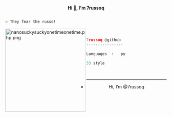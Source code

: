 <p align='center'>
  <b>Hi 👋, I'm 7russoq</b><br>

```bash

> They fear the russo!

```
<img src="https://cdn.discordapp.com/attachments/1218409287693369476/1220889067206606939/dogs.gif?ex=6610948c&is=65fe1f8c&hm=0b6846bf1edd1830e9ed0f373384015cf3e50b4840d9734c0056ca6cc834b1a1&" align="left" src="https://media.discordapp.net/attachments/975703159982923848/995337889321844886/1657350460774.jpg?width=682&height=682" alt="nanosuckysuckyonetimeonetime.php.png" width="250" height="260">

```py


7russoq @github
----------------

Languages  :   py

33 style

  
```










------------												
- <p align="center"> Hi, I’m @7russoq
